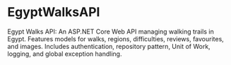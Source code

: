 # EgyptWalksAPI
Egypt Walks API: An ASP.NET Core Web API managing walking trails in Egypt. Features models for walks, regions, difficulties, reviews, favourites, and images. Includes authentication, repository pattern, Unit of Work, logging, and global exception handling.
